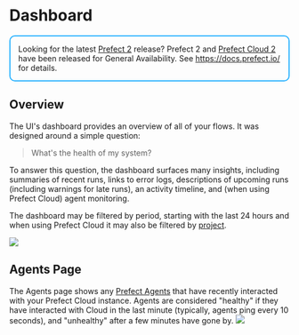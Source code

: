 # Dashboard

<div style="border: 2px solid #27b1ff; border-radius: 10px; padding: 1em;">
Looking for the latest <a href="https://docs.prefect.io/">Prefect 2</a> release? Prefect 2 and <a href="https://app.prefect.cloud">Prefect Cloud 2</a> have been released for General Availability. See <a href="https://docs.prefect.io/">https://docs.prefect.io/</a> for details.
</div>

## Overview

The UI's dashboard provides an overview of all of your flows. It was designed around a simple question:

> What's the health of my system?

To answer this question, the dashboard surfaces many insights, including summaries of recent runs, links to error logs, descriptions of upcoming runs (including warnings for late runs), an activity timeline, and (when using Prefect Cloud) agent monitoring.

The dashboard may be filtered by period, starting with the last 24 hours and when using Prefect Cloud it may also be filtered by [project](/orchestration/concepts/projects).

![](/orchestration/ui/dashboard-overview.png)

## Agents Page <Badge text="Cloud"/>

The Agents page shows any [Prefect Agents](/orchestration/agents/overview) that have recently interacted with your Prefect Cloud instance. Agents are considered "healthy" if they have interacted with Cloud in the last minute (typically, agents ping every 10 seconds), and "unhealthy" after a few minutes have gone by.
![](/orchestration/ui/dashboard-agents.png)
